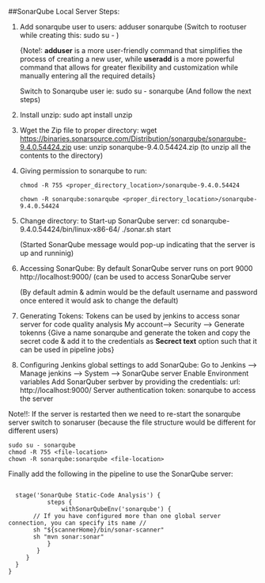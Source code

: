 ##SonarQube Local Server Steps:

1. Add sonarqube user to users:
   adduser sonarqube (Switch to rootuser while creating this: sudo su - )
   
   {Note!: **adduser** is a more user-friendly command that simplifies the process of creating a new user, while **useradd** is a more powerful command that allows for       greater flexibility and customization while manually entering all the required details}
   
   Switch to Sonarqube user ie: sudo su - sonarqube (And follow the next steps)
   
2. Install unzip:
   sudo apt install unzip

3. Wget the Zip file to proper directory:
   wget https://binaries.sonarsource.com/Distribution/sonarqube/sonarqube-9.4.0.54424.zip
   use: unzip sonarqube-9.4.0.54424.zip (to unzip all the contents to the directory)
   
4. Giving permission to sonarqube to run:
   
   ```
   chmod -R 755 <proper_directory_location>/sonarqube-9.4.0.54424
   
   chown -R sonarqube:sonarqube <proper_directory_location>/sonarqube-9.4.0.54424
   ```
   
5. Change directory: to Start-up SonarQube server:
   cd sonarqube-9.4.0.54424/bin/linux-x86-64/
   ./sonar.sh start
   
   (Started SonarQube message would pop-up indicating that the server is up and runninig)
   
6. Accessing SonarQube: 
   By default SonarQube server runs on port 9000
   http://localhost:9000/ (can be used to access SonarQube server 
   
   (By default admin & admin would be the default username and password once entered it would ask to change the default)

7. Generating Tokens:
   Tokens can be used by jenkins to access sonar server for code quality analysis 
   My account--> Security --> Generate tokenns
   {Give a name sonarqube and generate the token and copy the secret code & add it to the credentials as **Secrect text** option such that it can be used in pipeline jobs}

8. Configuring Jenkins global settings to add SonarQube:
   Go to Jenkins --> Manage jenkins --> System --> SonarQube server
   Enable Environment variables
   Add SonarQuber serbver by providing the credentials:
   url:  http://localhost:9000/
   Server authentication token: sonarqube to access the server
   
 Note!!: If the server is restarted then we need to re-start the sonarqube server switch to sonaruser (because the file structure would be different for different users)
 ```
 sudo su - sonarqube
 chmod -R 755 <file-location>
 chown -R sonarqube:sonarqube <file-location>
 
 ```
   
   Finally add the following in the pipeline to use the SonarQube server:
 
 ```
   
   stage('SonarQube Static-Code Analysis') {
            steps {
                withSonarQubeEnv('sonarqube') { 
        // If you have configured more than one global server connection, you can specify its name //      
        sh "${scannerHome}/bin/sonar-scanner"
        sh "mvn sonar:sonar"
            }
         }
      }
   }
}

```
   
